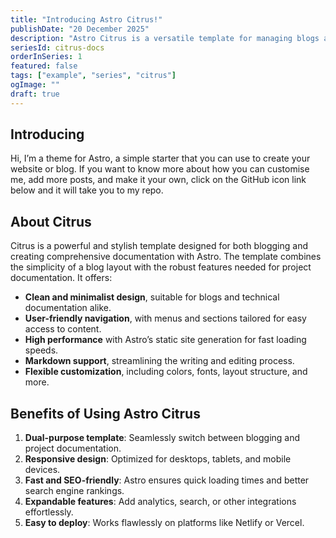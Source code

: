 ```yaml
---
title: "Introducing Astro Citrus!"
publishDate: "20 December 2025"
description: "Astro Citrus is a versatile template for managing blogs and creating comprehensive project documentation"
seriesId: citrus-docs
orderInSeries: 1
featured: false
tags: ["example", "series", "citrus"]
ogImage: ""
draft: true
---
```


## Introducing

Hi, I’m a theme for Astro, a simple starter that you can use to create your website or blog. If you want to know more about how you can customise me, add more posts, and make it your own, click on the GitHub icon link below and it will take you to my repo.

## About Citrus

Citrus is a powerful and stylish template designed for both blogging and creating comprehensive documentation with Astro. The template combines the simplicity of a blog layout with the robust features needed for project documentation. It offers:

- **Clean and minimalist design**, suitable for blogs and technical documentation alike.
- **User-friendly navigation**, with menus and sections tailored for easy access to content.
- **High performance** with Astro’s static site generation for fast loading speeds.
- **Markdown support**, streamlining the writing and editing process.
- **Flexible customization**, including colors, fonts, layout structure, and more.

## Benefits of Using Astro Citrus

1. **Dual-purpose template**: Seamlessly switch between blogging and project documentation.
2. **Responsive design**: Optimized for desktops, tablets, and mobile devices.
3. **Fast and SEO-friendly**: Astro ensures quick loading times and better search engine rankings.
4. **Expandable features**: Add analytics, search, or other integrations effortlessly.
5. **Easy to deploy**: Works flawlessly on platforms like Netlify or Vercel.
